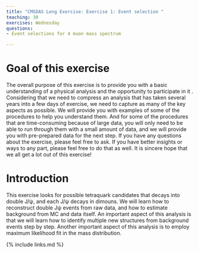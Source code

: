 ```yaml
---
title: "CMSDAS Long Exercise: Exercise 1: Event selection "
teaching: 30
exercises: Wednesday
questions:
- Event selections for 4 muon mass spectrum

---
```


# Goal of this exercise

The overall purpose of this exercise is to provide you with a basic understanding of a physical analysis and the opportunity to participate in it . Considering that we need to compress an analysis that has taken several years into a few days of exercise, we need to capture as many of the key aspects as possible. We will provide you with examples of some of the procedures to help you understand them. And for some of the procedures that are time-consuming because of large data, you will only need to be able to run through them with a small amount of data, and we will provide you with pre-prepared data for the next step. If you have any questions about the exercise, please feel free to ask. If you have better insights or ways to any part, please feel free to do that as well. It is sincere hope that we all get a lot out of this exercise!

# Introduction

This exercise looks for possible tetraquark candidates that decays into double J/ψ, and each J/ψ decays in dimouns. We will learn how to reconstruct double Jψ events from raw data, and how to estimate background from MC and data itself. An important aspect of this analysis is that we will learn how to identify multiple new structures from background events step by step. Another important aspect of this analysis is to employ maximum likelihood fit in the mass distribution.

{% include links.md %}
